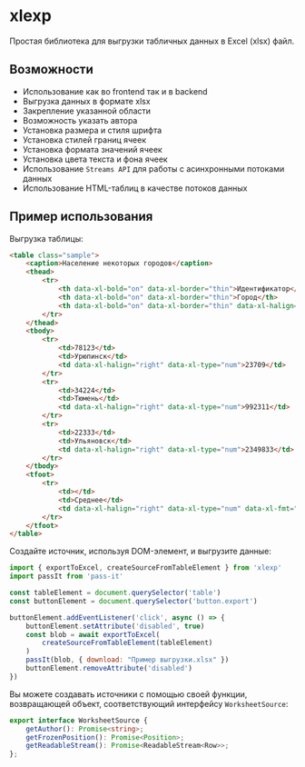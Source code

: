 # xlexp

Простая библиотека для выгрузки табличных данных в Excel (xlsx) файл.

## Возможности

- Использование как во frontend так и в backend
- Выгрузка данных в формате xlsx
- Закрепление указанной области
- Возможность указать автора
- Установка размера и стиля шрифта
- Установка стилей границ ячеек
- Установка формата значений ячеек
- Установка цвета текста и фона ячеек
- Использование `Streams API` для работы с асинхронными потоками данных
- Использование HTML-таблиц в качестве потоков данных

## Пример использования

Выгрузка таблицы:

```html
<table class="sample">
    <caption>Население некоторых городов</caption>
    <thead>
        <tr>
            <th data-xl-bold="on" data-xl-border="thin">Идентификатор</th>
            <th data-xl-bold="on" data-xl-border="thin">Город</th>
            <th data-xl-bold="on" data-xl-border="thin" data-xl-halign="right">Население</th>
        </tr>
    </thead>
    <tbody>
        <tr>
            <td>78123</td>
            <td>Урюпинск</td>
            <td data-xl-halign="right" data-xl-type="num">23709</td>
        </tr>
        <tr>
            <td>34224</td>
            <td>Тюмень</td>
            <td data-xl-halign="right" data-xl-type="num">992311</td>
        </tr>
        <tr>
            <td>22333</td>
            <td>Ульяновск</td>
            <td data-xl-halign="right" data-xl-type="num">2349833</td>
        </tr>
    </tbody>
    <tfoot>
        <tr>
            <td></td>
            <td>Среднее</td>
            <td data-xl-halign="right" data-xl-type="num" data-xl-fmt="#,##0.000">1121951</td>
        </tr>
    </tfoot>
</table>
```

Создайте источник, используя DOM-элемент, и выгрузите данные:


```js
import { exportToExcel, createSourceFromTableElement } from 'xlexp'
import passIt from 'pass-it'

const tableElement = document.querySelector('table')
const buttonElement = document.querySelector('button.export')

buttonElement.addEventListener('click', async () => {
    buttonElement.setAttribute('disabled', true)
    const blob = await exportToExcel(
        createSourceFromTableElement(tableElement)
    )
    passIt(blob, { download: "Пример выгрузки.xlsx" })
    buttonElement.removeAttribute('disabled')
})
```

Вы можете создавать источники с помощью своей функции, возвращающей объект,
соответствующий интерфейсу `WorksheetSource`:

```ts
export interface WorksheetSource {
    getAuthor(): Promise<string>;
    getFrozenPosition(): Promise<Position>;
    getReadableStream(): Promise<ReadableStream<Row>>;
};
```
